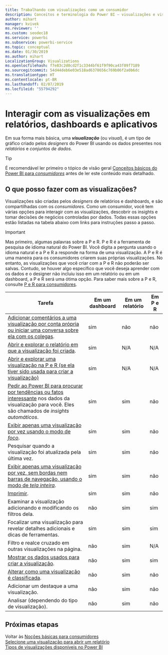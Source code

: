 ```yaml
---
title: Trabalhando com visualizações como um consumidor
description: Conceitos e terminologia do Power BI – visualizações e visuais. O que é uma visualização ou um visual do Power BI.
author: mihart
manager: kvivek
ms.reviewer: ''
ms.custom: seodec18
ms.service: powerbi
ms.subservice: powerbi-service
ms.topic: conceptual
ms.date: 01/30/2019
ms.author: mihart
LocalizationGroup: Visualizations
ms.openlocfilehash: f7e83c2d0cd2f1c3344bf61f9f90ca43f09f7189
ms.sourcegitcommit: 54d44deb6e03e518ad6378656c769b06f2a0b6dc
ms.translationtype: HT
ms.contentlocale: pt-BR
ms.lasthandoff: 02/07/2019
ms.locfileid: "55794292"
---
```

# <a name="interact-with-visualizations-in-reports-dashboards-and-apps"></a>Interagir com as visualizações em relatórios, dashboards e aplicativos

Em sua forma mais básica, uma ***visualização*** (ou *visual*), é um tipo de gráfico criado pelos *designers* do Power BI usando os dados presentes nos *relatórios* e *conjuntos de dados*. 

> [!TIP]
> É recomendável ler primeiro o tópico de visão geral [Conceitos básicos do Power BI para *consumidores*](end-user-basic-concepts.md) antes de ler este conteúdo mais detalhado.

## <a name="what-can-i-do-with-visualizations"></a>O que posso fazer com as visualizações?

Visualizações são criadas pelos *designers* de relatórios e dashboards, e são compartilhadas com os *consumidores*. Como um consumidor, você tem várias opções para interagir com as visualizações, descobrir os insights e tomar decisões de negócios controladas por dados. Todas essas opções estão listadas na tabela abaixo com links para instruções passo a passo.

> [!IMPORTANT]
> Mas primeiro, algumas palavras sobre a P e R. P e R é a ferramenta de pesquisa de idioma natural do Power BI. Você digita a pergunta usando o idioma natural e a P e R a responde na forma de uma visualização. A P e R é uma maneira para os consumidores criarem suas próprias visualizações. No entanto, as visualizações que você criar com a P e R não poderão ser salvas. Contudo, se houver algo específico que você deseja aprender com os dados e o designer não incluiu isso em um relatório ou em um dashboard, a P e R será uma ótima opção. Para saber mais sobre a P e R, consulte [P e R para consumidores](end-user-q-and-a.md).



|Tarefa  |Em um dashboard  |Em um relatório  | Em P e R
|---------|---------|---------|--------|
|[Adicionar comentários a uma visualização por conta própria ou iniciar uma conversa sobre ela com os colegas](end-user-comment.md).     |  sim       |   não      |  não  |
|[Abrir e explorar o relatório em que a visualização foi criada](end-user-tiles.md).     |    sim     |   N/A      |  N/A |
|[Abrir e explorar uma visualização na P e R (se ela tiver sido usada para criar a visualização)](end-user-q-and-a.md)     |   sim      |   N/A      |  N/A  |
|[Pedir ao Power BI para procurar por tendências ou fatos interessante](end-user-insights.md) nos dados da visualização para você.  Eles são chamados de *insights automáticos*.     |    sim     |   sim      | não   |
|[Exibir apenas uma visualização por vez usando o modo de *foco*](end-user-focus.md).     | sim        |   sim      | não  |
|Pesquisar quando a visualização foi atualizada pela última vez.     |  sim       |    sim     | não  |
|[Exibir apenas uma visualização por vez, sem bordas nem barras de navegação, usando o modo de *tela inteira*](end-user-focus.md).     |   sim      |  sim       | não  |
|[Imprimir](end-user-print.md).     |  sim       |   sim      | não  |
|Examinar a visualização adicionando e modificando os filtros dela.     |    não     |   sim      | sim  |
|Focalizar uma visualização para revelar detalhes adicionais e dicas de ferramentas.     |    sim     |   sim      | sim  |
|Filtro e realce cruzado em outras visualizações na página.     |   não      |   sim      | N/A  |
|[Mostrar os dados usados para criar a visualização](end-user-show-data.md).     |  não       |   sim      | sim  |
| [Alterar como uma visualização é classificada](end-user-search-sort.md). | não  | sim  | não  |
| Adicionar um destaque a uma visualização. | não  | sim  |  não |
| Analisar (dependendo do tipo de visualização). | não  | sim  | não  |

## <a name="next-steps"></a>Próximas etapas
Voltar às [Noções básicas para consumidores](end-user-basic-concepts.md)    
[Selecione uma visualização para abrir um relatório](end-user-report-open.md)    
[Tipos de visualizações disponíveis no Power BI](end-user-visual-type.md)